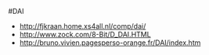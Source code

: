 #DAI

* http://fjkraan.home.xs4all.nl/comp/dai/
* http://www.zock.com/8-Bit/D_DAI.HTML
* http://bruno.vivien.pagesperso-orange.fr/DAI/index.htm


